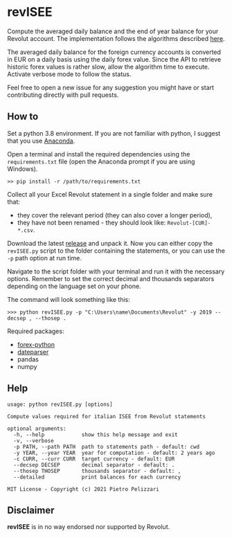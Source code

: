 # revISEE

Compute the averaged daily balance and the end of year balance for your Revolut account. 
The implementation follows the algorithms described [here](https://www.agenziaentrate.gov.it/portale/it/web/guest/schede/comunicazioni/integrativa-archivio-dei-rapporti-con-operatori-finanziari/giacenza-media-annua).

The averaged daily balance for the foreign currency accounts is converted in EUR on a daily basis using the daily forex value.
Since the API to retrieve historic forex values is rather slow, allow the algorithm time to execute. 
Activate verbose mode to follow the status.

Feel free to open a new issue for any suggestion you might have or start contributing directly with pull requests.

## How to
Set a python 3.8 environment. If you are not familiar with python, I suggest that you use [Anaconda](https://www.anaconda.com/products/individual#Downloads).

Open a terminal and install the required dependencies using the `requirements.txt` file (open the Anaconda prompt if you are using Windows).

```
>> pip install -r /path/to/requirements.txt
```

Collect all your Excel Revolut statement in a single folder and make sure that:
* they cover the relevant period (they can also cover a longer period),
* they have not been renamed - they should look like: `Revolut-[CUR]-*.csv`.

Download the latest [release](https://github.com/pietropelizzari/revISEE/releases/latest) and unpack it. 
Now you can either copy the `revISEE.py` script to the folder containing the statements, or you can use the `-p` path option at run time.

Navigate to the script folder with your terminal and run it with the necessary options. 
Remember to set the correct decimal and thousands separators depending on the language set on your phone.

The command will look something like this:

```
>>> python revISEE.py -p "C:\Users\name\Documents\Revolut" -y 2019 --decsep , --thosep .
```

Required packages:
* [forex-python](https://pypi.org/project/forex-python/)
* [dateparser](https://pypi.org/project/dateparser/)
* pandas
* numpy

## Help

```
usage: python revISEE.py [options]

Compute values required for italian ISEE from Revolut statements

optional arguments:
  -h, --help            show this help message and exit
  -v, --verbose
  -p PATH, --path PATH  path to statements path - default: cwd
  -y YEAR, --year YEAR  year for computation - default: 2 years ago
  -c CURR, --curr CURR  target currency - default: EUR
  --decsep DECSEP       decimal separator - default: .
  --thosep THOSEP       thousands separator - default: ,
  --detailed            print balances for each currency

MIT License - Copyright (c) 2021 Pietro Pelizzari
```

## Disclaimer

**revISEE** is in no way endorsed nor supported by Revolut.
